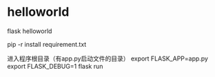 # helloworld
flask helloworld


pip -r install requirement.txt


进入程序根目录（有app.py启动文件的目录）
export FLASK_APP=app.py
export FLASK_DEBUG=1
flask run


